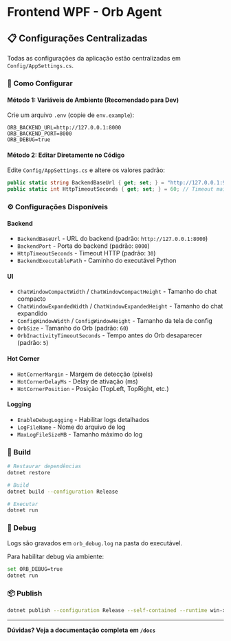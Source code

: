 # Frontend WPF - Orb Agent

## 📋 Configurações Centralizadas

Todas as configurações da aplicação estão centralizadas em `Config/AppSettings.cs`.

### 🔧 Como Configurar

#### Método 1: Variáveis de Ambiente (Recomendado para Dev)

Crie um arquivo `.env` (copie de `env.example`):

```env
ORB_BACKEND_URL=http://127.0.0.1:8000
ORB_BACKEND_PORT=8000
ORB_DEBUG=true
```

#### Método 2: Editar Diretamente no Código

Edite `Config/AppSettings.cs` e altere os valores padrão:

```csharp
public static string BackendBaseUrl { get; set; } = "http://127.0.0.1:9000"; // Nova porta
public static int HttpTimeoutSeconds { get; set; } = 60; // Timeout maior
```

### ⚙️ Configurações Disponíveis

#### Backend
- `BackendBaseUrl` - URL do backend (padrão: `http://127.0.0.1:8000`)
- `BackendPort` - Porta do backend (padrão: `8000`)
- `HttpTimeoutSeconds` - Timeout HTTP (padrão: `30`)
- `BackendExecutablePath` - Caminho do executável Python

#### UI
- `ChatWindowCompactWidth` / `ChatWindowCompactHeight` - Tamanho do chat compacto
- `ChatWindowExpandedWidth` / `ChatWindowExpandedHeight` - Tamanho do chat expandido
- `ConfigWindowWidth` / `ConfigWindowHeight` - Tamanho da tela de config
- `OrbSize` - Tamanho do Orb (padrão: `60`)
- `OrbInactivityTimeoutSeconds` - Tempo antes do Orb desaparecer (padrão: `5`)

#### Hot Corner
- `HotCornerMargin` - Margem de detecção (pixels)
- `HotCornerDelayMs` - Delay de ativação (ms)
- `HotCornerPosition` - Posição (TopLeft, TopRight, etc.)

#### Logging
- `EnableDebugLogging` - Habilitar logs detalhados
- `LogFileName` - Nome do arquivo de log
- `MaxLogFileSizeMB` - Tamanho máximo do log

### 🚀 Build

```bash
# Restaurar dependências
dotnet restore

# Build
dotnet build --configuration Release

# Executar
dotnet run
```

### 🧪 Debug

Logs são gravados em `orb_debug.log` na pasta do executável.

Para habilitar debug via ambiente:

```bash
set ORB_DEBUG=true
dotnet run
```

### 📦 Publish

```bash
dotnet publish --configuration Release --self-contained --runtime win-x64 -p:PublishSingleFile=true
```

---

**Dúvidas? Veja a documentação completa em `/docs`**

